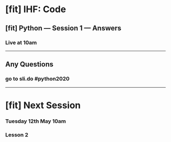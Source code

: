 # [fit] IHF: Code
## [fit] Python — Session 1 — Answers
### Live at 10am

---

## Any Questions
### go to sli.do #python2020

---

# [fit] Next Session
### Tuesday 12th May 10am
### Lesson 2
